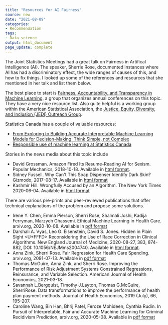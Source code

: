 ```yaml
---
title: "Resources for AI Fairness"
source: new
date: "2021-08-09"
categories:
- Recommendation
tags:
- Data science
output: html_document
page_update: complete
---
```


The Joint Statistics Meetings had a great talk on Fairness in Artifical Intelligence (AI). The speaker, Sherrie Rose, documented instances where AI has had a discriminatory effect, the wide ranges of causes of this, and how to fix things. I looked up some of the references and resources that she mentioned in her talk and list them below.

<!--more-->

The best place to start is [Fairness, Accountability, and Transparency in Machine Learning][fat1], a group that organizes annual conferences on this topic. They have a very nice resource list. Also quite helpful is a working group within the American Statistical Association, the [Justice, Equity, Diversity, and Inclusion (JEDI) Outreach Group][jed1].

Statistics Canada has a couple of valuable resources:

+ [From Exploring to Building Accurate Interpretable Machine Learning Models for Decision-Making: Think Simple, not Complex][can1]
+ [Responsible use of machine learning at Statistics Canada][can2]

Stories in the news media about this topic include

+ David Grossman. Amazon Fired Its Resume-Reading AI for Sexism. Popular Mechanics, 2018-10-18. Available in [html format][gro1].
+ Sidney Fussell. Why Can't This Soap Dispenser Identify Dark Skin? Gizmodo, 2017-08-17. Available in [html format][fus1]
+ Kashmir Hill. Wrongfully Accused by an Algorithm. The New York Times 2020-06-04. Available in [html format][hil1]

There are various pre-prints and peer-reviewed publications that offer technical explanations of the problem and propose some solutions.

+ Irene Y. Chen, Emma Pierson, Sherri Rose, Shalmali Joshi, Kadija Ferryman, Marzyeh Ghassemi. Ethical Machine Learning in Health Care. arxiv.org, 2020-10-08. Available in [pdf format][che1]
+ Darshali A. Vyas, Leo G. Eisenstein, David S. Jones. Hidden in Plain Sight <U+FFFD> Reconsidering the Use of Race Correction in Clinical Algorithms. New England Journal of Medicine, 2020-08-27, 383, 874-882, DOI: 10.1056/NEJMms2004740. Available in [html format][vya1].
+ Anna Zink, Sherri Rose. Fair Regression for Health Care Spending. arxiv.org, 2091-07-13. Available in [pdf format][zin1]
+ Thomas McGuire, Anna Zink, and Sherri Rose. Improving the Performance of Risk Adjustment Systems Constrained Regressions, Reinsurance, and Variable Selection. American Journal of Health Economics, 2021-03-18.
+ Savannah L.Bergquist, Timothy J.Layton, Thomas G.McGuire, SherriRose. Data transformations to improve the performance of health plan payment methods. Journal of Health Economics, 2019 (July), 66, 195-207.
+ Caroline Wang, Bin Han, Bhrij Patel, Feroze Mohideen, Cynthia Rudin. In Pursuit of Interpretable, Fair and Accurate Machine Learning for Criminal Recidivism Prediction, arxiv.org, 2020-05-08. Available in [pdf format][wan1]


[can1]: https://www.statcan.gc.ca/eng/data-science/network/decision-making
[can2]: https://www.statcan.gc.ca/eng/data-science/network/machine-learning
[che1]: https://arxiv.org/abs/2009.10576
[fat1]: https://www.fatml.org/
[fus1]: https://gizmodo.com/why-cant-this-soap-dispenser-identify-dark-skin-1797931773
[gro1]: https://www.popularmechanics.com/technology/robots/a23708450/amazon-resume-ai-sexism/
[hil1]: https://www.nytimes.com/2020/06/24/technology/facial-recognition-arrest.html
[jed1]: http://www.datascijedi.org/
[vya1]: https://www.nejm.org/doi/full/10.1056/NEJMms2004740
[wan1]: https://arxiv.org/abs/2005.04176
[zin1]: https://arxiv.org/abs/1901.10566
